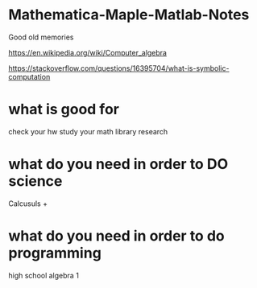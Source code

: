 # Mathematica-Maple-Matlab-Notes
Good old memories

https://en.wikipedia.org/wiki/Computer_algebra

https://stackoverflow.com/questions/16395704/what-is-symbolic-computation

# what is good for

check your hw
study
your math library
research

# what do you need in order to DO science

Calcusuls +

# what do you need in order to do programming

high school algebra 1
